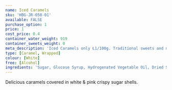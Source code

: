 ```yaml
---
name: Iced Caramels
sku: 'HBG-JR-058-01'
available: FALSE
purchase_option: 1
price: 1
cost_price: 0.4
container_water_weight: 919
container_sweets_weight: 0
meta_description: 'Iced Caramels only Ł1/100g. Traditional sweets and more at Humbugs Confectionery Store. Specialists in satisfying your sweet tooth!'
type: [Caramel, Wrapped]
colour: [White]
free: [Alcohol]
ingredients: 'Sugar, Glucose Syrup, Hydrogenated Vegetable Oil, Dried Skimmed Milk, Gelatine Milk Protein, Egg Albumen, Salt. Emulsifier: Soya Lecithin, E471; Vanillin, Colour: E122'
---
```

Delicious caramels covered in white & pink crispy sugar shells.
